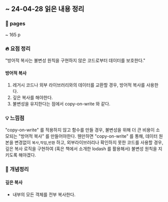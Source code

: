 ## ~ 24-04-28 읽은 내용 정리

### 📖 pages 
~ 165 p

### 🔥 요점 정리

"방어적 복사는 불변성 원칙을 구현하지 않은 코드로부터 데이터를 보호한다."

#### 방어적 복사
  1. 레거시 코드나 외부 라이브러리와의 데이터를 교환할 경우, 방어적 복사를 사용한다.
  2. 깊은 복사를 해야한다.
  3. 불변성을 유지한다는 점에서 copy-on-write 와 같다.


### 💡 느낌점
"copy-on-write" 를 적용하지 않고 함수를 만들 경우, 불변성을 위해 더 큰 비용이 소모되는 "방어적 복사" 를 만들어야한다.
웬만하면 "copy-on-write" 를 통해, 데이터 원본을 변경없이 `복사`,`작업`,`반환` 하고, 외부라이브러리나 확인하지 못한 코드를 사용할 경우, 깊은 복사 로직을 구현하여 (혹은 책에서 소개한 lodash 를 활용해서) 불변성 원칙을 지키도록 해야겠다. 


### 👾 개념정리

#### 깊은 복사
- 내부의 모든 객체를 전부 복사한다.
